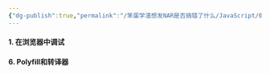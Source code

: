 ```yaml
---
{"dg-publish":true,"permalink":"/笨蛋学渣想发NAR是否搞错了什么/JavaScript/03-代码质量/"}
---
```


#### 1. 在浏览器中调试


#### 6.  Polyfill和转译器
